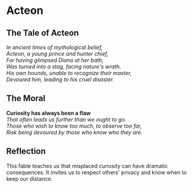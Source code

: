 # Acteon

## The Tale of Acteon

*In ancient times of mythological belief,*  
*Acteon, a young prince and hunter chief,*  
*For having glimpsed Diana at her bath,*  
*Was turned into a stag, facing nature's wrath.*  
*His own hounds, unable to recognize their master,*  
*Devoured him, leading to his cruel disaster.*

## The Moral

**Curiosity has always been a flaw**  
*That often leads us further than we ought to go.*  
*Those who wish to know too much, to observe too far,*  
*Risk being devoured by those who know who they are.*

## Reflection

This fable teaches us that misplaced curiosity can have dramatic consequences. It invites us to respect others' privacy and know when to keep our distance.